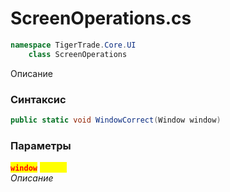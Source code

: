 
# ScreenOperations.cs
```csharp
namespace TigerTrade.Core.UI  
    class ScreenOperations
```

Описание

### Синтаксис
```csharp
public static void WindowCorrect(Window window)
```

### Параметры  
<mark style="color:red;">**`window`**</mark> <mark style="color:yellow;">`Window`</mark>  
 *Описание*  
  

                    
                    